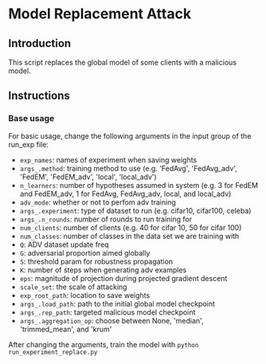 # Model Replacement Attack
 
## Introduction

This script replaces the global model of some clients with a malicious model.

## Instructions

### Base usage

For basic usage, change the following arguments in the input group of the run_exp file:
- ```exp_names```: names of experiment when saving weights
- ```args_.method```: training method to use (e.g. 'FedAvg', 'FedAvg_adv', 'FedEM', 'FedEM_adv', 'local', 'local_adv')
- ```n_learners```: number of hypotheses assumed in system (e.g. 3 for FedEM and FedEM_adv, 1 for FedAvg, FedAvg_adv, local, and local_adv)
- ```adv_mode```: whether or not to perfom adv training
- ```args_.experiment```: type of dataset to run (e.g. cifar10, cifar100, celeba)
- ```args_.n_rounds```: number of rounds to run training for
- ```num_clients```: number of  clients (e.g. 40 for cifar 10, 50 for cifar 100)
- ```num_classes```: number of classes in the data set we are training with
- ```Q```: ADV dataset update freq
- ```G```: adversarial proportion aimed globally
- ```S```: threshold param for robustness propagation
- ```K```: number of steps when generating adv examples
- ```eps```: magnitude of projection during projected gradient descent
- ```scale_set```: the scale of attacking
- ```exp_root_path```: location to save weights
- ```args_.load_path```: path to the initial global model checkpoint
- ```args_.rep_path```: targeted malicious model checkpoint
- ```args_.aggregation_op```: choose between None, 'median', 'trimmed_mean', and 'krum'

After changing the arguments, train the model with
```python run_experiment_replace.py```
